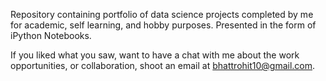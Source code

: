 Repository containing portfolio of data science projects completed by me for academic, self learning, and hobby purposes. Presented in the form of iPython Notebooks.







If you liked what you saw, want to have a chat with me about the work opportunities, or collaboration, shoot an email at bhattrohit10@gmail.com.


